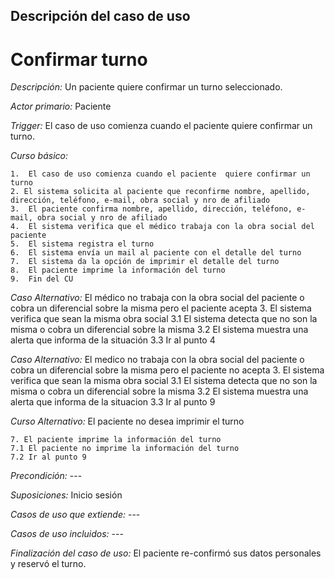 ## Descripción del caso de uso

# **Confirmar turno**

_Descripción:_ Un paciente quiere confirmar un turno seleccionado.

_Actor primario:_ Paciente

_Trigger:_ El caso de uso comienza cuando el paciente  quiere confirmar un turno.

_Curso básico:_

    1.  El caso de uso comienza cuando el paciente  quiere confirmar un turno
    2. El sistema solicita al paciente que reconfirme nombre, apellido, dirección, teléfono, e-mail, obra social y nro de afiliado
	3.  El paciente confirma nombre, apellido, dirección, teléfono, e-mail, obra social y nro de afiliado
	4.  El sistema verifica que el médico trabaja con la obra social del paciente
	5.  El sistema registra el turno
	6.  El sistema envía un mail al paciente con el detalle del turno
	7.  El sistema da la opción de imprimir el detalle del turno
	8.  El paciente imprime la información del turno
	9.  Fin del CU

_Caso Alternativo:_ El médico no trabaja con la obra social del paciente o cobra un diferencial sobre la misma pero el paciente acepta
	3. El sistema verifica que sean la misma obra social
	3.1 El sistema detecta que no son la misma o cobra un diferencial sobre la misma
	3.2  El sistema muestra una alerta que informa de la situación
	3.3 Ir al punto 4

_Caso Alternativo:_ El medico no trabaja con la obra social del paciente o cobra un diferencial sobre la misma pero el paciente no acepta
	3. El sistema verifica que sean la misma obra social
	3.1 El sistema detecta que no son la misma o cobra un diferencial sobre la misma
	3.2  El sistema muestra una alerta que informa de la situacion
	3.3 Ir al punto 9

_Curso Alternativo:_ El paciente no desea imprimir el turno

	7. El paciente imprime la información del turno
	7.1 El paciente no imprime la información del turno
	7.2 Ir al punto 9

_Precondición:_ ---

_Suposiciones:_ Inicio sesión

_Casos de uso que extiende:_ ---

_Casos de uso incluidos:_ ---

_Finalización del caso de uso:_ El paciente re-confirmó sus datos personales y reservó el turno.